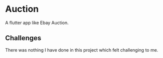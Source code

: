 # Auction
A flutter app like Ebay Auction.


## Challenges
There was nothing I have done in this project which felt challenging to me.
